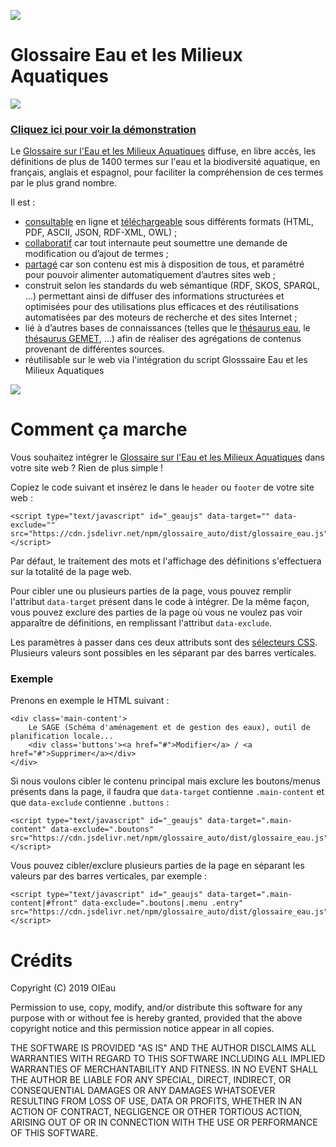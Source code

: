 [![](https://data.jsdelivr.com/v1/package/npm/glossaire_auto/badge)](https://www.jsdelivr.com/package/npm/glossaire_auto)

# Glossaire Eau et les Milieux Aquatiques

![](http://www.glossaire-eau.fr/themes/custom/glossaireless/img/glossaire-logo.png)

### [Cliquez ici pour voir la démonstration](http://www.glossaire-eau.fr/glossaire_auto/demo.html)

Le [Glossaire sur l'Eau et les Milieux Aquatiques](http://www.glossaire-eau.fr/) diffuse, en libre accès, les définitions de plus de 1400 termes sur l'eau et la biodiversité aquatique, en français, anglais et espagnol, pour faciliter la compréhension de ces termes par le plus grand nombre. 

Il est :

- [consultable](http://www.glossaire-eau.fr/glossaire) en ligne et [téléchargeable](http://www.glossaire-eau.fr/noeud/t%C3%A9l%C3%A9charger-le-glossaire) sous différents formats (HTML, PDF, ASCII, JSON, RDF-XML, OWL) ;
- [collaboratif](http://www.glossaire-eau.fr/noeud/comment-devenir-contributeur) car tout internaute peut soumettre une demande de modification ou d’ajout de termes ;
- [partagé](http://www.glossaire-eau.fr/noeud/comment-r%C3%A9utiliser-le-glossaire) car son contenu est mis à disposition de tous, et paramétré pour pouvoir alimenter automatiquement d’autres sites web ;
- construit selon les standards du web sémantique (RDF, SKOS, SPARQL, …) permettant ainsi de diffuser des informations structurées et optimisées pour des utilisations plus efficaces et des réutilisations automatisées par des moteurs de recherche et des sites Internet ;
- lié à d’autres bases de connaissances (telles que le [thésaurus eau](http://thesaurus.oieau.fr/thesaurus/), le [thésaurus GEMET](https://www.eionet.europa.eu/gemet/fr/themes/), …) afin de réaliser des agrégations de contenus provenant de différentes sources.
- réutilisable sur le web via l'intégration du script Glosssaire Eau et les Milieux Aquatiques

![](http://www.glossaire-eau.fr/glossaire_auto/readme.png)


# Comment ça marche

Vous souhaitez intégrer le [Glossaire sur l'Eau et les Milieux Aquatiques](http://www.glossaire-eau.fr/) dans votre site web ? Rien de plus simple !

Copiez le code suivant et insérez le dans le `header` ou `footer` de votre site web :

```
<script type="text/javascript" id="_geaujs" data-target="" data-exclude="" src="https://cdn.jsdelivr.net/npm/glossaire_auto/dist/glossaire_eau.js"></script>
```

Par défaut, le traitement des mots et l'affichage des définitions s'effectuera sur la totalité de la page web. 

Pour cibler une ou plusieurs parties de la page, vous pouvez remplir l'attribut `data-target` présent dans le code à intégrer. De la même façon, vous pouvez exclure des parties de la page où vous ne voulez pas voir apparaître de définitions, en remplissant l'attribut `data-exclude`.

Les paramètres à passer dans ces deux attributs sont des [sélecteurs CSS](https://developer.mozilla.org/fr/docs/Web/CSS/S%C3%A9lecteurs_CSS). Plusieurs valeurs sont possibles en les séparant par des barres verticales.

### Exemple

Prenons en exemple le HTML suivant : 

```
<div class='main-content'>
	Le SAGE (Schéma d'aménagement et de gestion des eaux), outil de planification locale...
	<div class='buttons'><a href="#">Modifier</a> / <a href="#">Supprimer</a></div>
</div>
```

Si nous voulons cibler le contenu principal mais exclure les boutons/menus présents dans la page, il faudra que `data-target` contienne `.main-content` et que `data-exclude` contienne `.buttons` :

```
<script type="text/javascript" id="_geaujs" data-target=".main-content" data-exclude=".boutons" src="https://cdn.jsdelivr.net/npm/glossaire_auto/dist/glossaire_eau.js"></script>
```

Vous pouvez cibler/exclure plusieurs parties de la page en séparant les valeurs par des barres verticales, par exemple :

```
<script type="text/javascript" id="_geaujs" data-target=".main-content|#front" data-exclude=".boutons|.menu .entry" src="https://cdn.jsdelivr.net/npm/glossaire_auto/dist/glossaire_eau.js"></script>
```

# Crédits


Copyright (C) 2019 OIEau

Permission to use, copy, modify, and/or distribute this software for any
purpose with or without fee is hereby granted, provided that the above
copyright notice and this permission notice appear in all copies.

THE SOFTWARE IS PROVIDED "AS IS" AND THE AUTHOR DISCLAIMS ALL WARRANTIES
WITH REGARD TO THIS SOFTWARE INCLUDING ALL IMPLIED WARRANTIES OF
MERCHANTABILITY AND FITNESS. IN NO EVENT SHALL THE AUTHOR BE LIABLE FOR
ANY SPECIAL, DIRECT, INDIRECT, OR CONSEQUENTIAL DAMAGES OR ANY DAMAGES
WHATSOEVER RESULTING FROM LOSS OF USE, DATA OR PROFITS, WHETHER IN AN ACTION
OF CONTRACT, NEGLIGENCE OR OTHER TORTIOUS ACTION, ARISING OUT OF OR IN
CONNECTION WITH THE USE OR PERFORMANCE OF THIS SOFTWARE.
